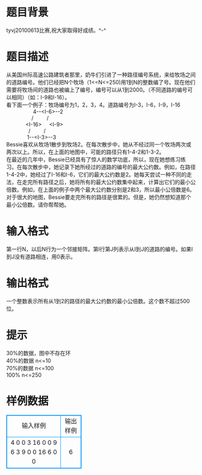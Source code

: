 # 

 
 # 题目背景 
tyvj20100613比赛,祝大家取得好成绩。^-^<BR> 

 
 # 题目描述 
从美国州际高速公路建筑者那里，奶牛们引进了一种路径编号系统，来给牧场之间的道路编号。他们已经把N个牧场（1&lt;=N&lt;=250)用1到N的整数编了号。现在他们需要将牧场间的道路也被编上了编号，编号可以从1到2000。（不同道路的编号可以相同）（如：I-9和I-16）。<BR>看下面一个例子：牧场编号为1，2，3，4。道路编号为I-3，I-6，I-9，I-16<BR>&nbsp;&nbsp;&nbsp;&nbsp;&nbsp;&nbsp;&nbsp;&nbsp;&nbsp;&nbsp;&nbsp;&nbsp;&nbsp;&nbsp;&nbsp;&nbsp;&nbsp;&nbsp;4--&lt;I-6&gt;--2<BR>&nbsp;&nbsp;&nbsp;&nbsp;&nbsp;&nbsp;&nbsp;&nbsp;&nbsp;&nbsp;&nbsp;&nbsp;&nbsp;&nbsp;&nbsp;&nbsp;&nbsp;/&nbsp;&nbsp;&nbsp;&nbsp;&nbsp;&nbsp;&nbsp;&nbsp;&nbsp;/<BR>&nbsp;&nbsp;&nbsp;&nbsp;&nbsp;&nbsp;&nbsp;&nbsp;&nbsp;&nbsp;&nbsp;&nbsp;&nbsp;&lt;I-16&gt;&nbsp;&nbsp;&nbsp;&nbsp;&nbsp;&lt;I-9&gt;&nbsp;&nbsp;&nbsp;<BR>&nbsp;&nbsp;&nbsp;&nbsp;&nbsp;&nbsp;&nbsp;&nbsp;&nbsp;&nbsp;&nbsp;&nbsp;&nbsp;&nbsp;&nbsp;/&nbsp;&nbsp;&nbsp;&nbsp;&nbsp;&nbsp;&nbsp;&nbsp;&nbsp;/<BR>&nbsp;&nbsp;&nbsp;&nbsp;&nbsp;&nbsp;&nbsp;&nbsp;&nbsp;&nbsp;&nbsp;&nbsp;&nbsp;&nbsp;1--&lt;I-3&gt;--3&nbsp;&nbsp;<BR>Bessie喜欢从牧场1散步到牧场2。在每次散步中，她从不经过同一个牧场两次或两次以上。所以，在上面的地图中，可能的路径只有1-4-2和1-3-2。<BR>在最近的几年中，Bessie已经具有了惊人的数学功底，所以，现在她想练习练习。在每次散步中，她记录下她所经过的道路的编号的最大公约数。例如，在路径1-4-2中，她经过了I-16和I-6，它们的最大公约数是2。她每天尝试一种不同的走法，在走完所有路径之后，她将所有的最大公约数集中起来，计算出它们的最小公倍数。例如，在上面的例子中两个最大公约数分别是2和3，所以最小公倍数是6。<BR>对于很大的地图，Bessie要走完所有的路径是很累的。但是，她仍然想知道那个最小公倍数。请你帮帮她。<BR> 

 
 # 输入格式 
第一行N，以后N行为一个邻接矩阵。第I行第J列表示从I到J的道路的编号。如果I到J没有道路相连，用0表示。<BR> 

 
 # 输出格式 
一个整数表示所有从1到2的路径的最大公约数的最小公倍数。这个数不超过500位。<BR> 

 
 # 提示 
30%的数据，图中不存在环<BR>40%的数据&nbsp;n&lt;=10<BR>70%的数据&nbsp;n&lt;=100<BR>100%&nbsp;n&lt;=250<BR> 
# 样例数据
<style>
        table,table tr th, table tr td { border:1px solid #0094ff; }
        table { width: 200px; min-height: 25px; line-height: 25px; text-align: center; border-collapse: collapse;}   
    </style>
<table>
	<tr>
		<td>输入样例</td>
		<td>输出样例</td>
	</tr>
<tr><td>4
0 0 3 16
0 0 9 6
3 9 0 0
16 6 0 0

</td><td>6</td></tr></table>

